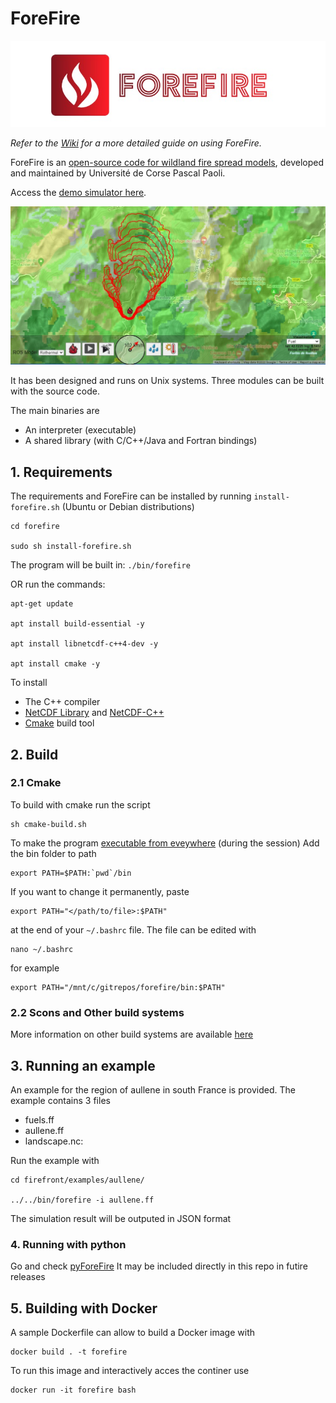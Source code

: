 # ForeFire

![logo](./doc/images/forefire.jpg)

_Refer to the [Wiki](https://github.com/forefireAPI/firefront/wiki) for a more detailed guide on using ForeFire._

ForeFire is an [open-source code for wildland fire spread models](https://www.researchgate.net/publication/278769168_ForeFire_open-source_code_for_wildland_fire_spread_models), developed and maintained by Université de Corse Pascal Paoli.

Access the [demo simulator here](http://forefire.univ-corse.fr/sim/dev/).

![demo](./doc/images/sim-forefire.jpg)


It has been designed and runs on Unix systems. Three modules can be built with the source code.

The main binaries are  
  - An interpreter (executable)
  - A shared library (with C/C++/Java and Fortran bindings)

## 1. Requirements

The requirements and ForeFire can be installed by running `install-forefire.sh` (Ubuntu or Debian distributions)

```
cd forefire

sudo sh install-forefire.sh
```

The program will be built in: `./bin/forefire`

OR run the commands:

```
apt-get update

apt install build-essential -y

apt install libnetcdf-c++4-dev -y

apt install cmake -y
```

To install
- The C++ compiler
- [NetCDF Library](https://www.unidata.ucar.edu/software/netcdf/) and [NetCDF-C++ ](https://www.unidata.ucar.edu/downloads/netcdf/netcdf-cxx/index.jsp)
- [Cmake](https://cmake.org/) build tool

## 2. Build

### 2.1 Cmake

To build with cmake run the script
```
sh cmake-build.sh
```

To make the program [executable from eveywhere](https://unix.stackexchange.com/questions/3809/how-can-i-make-a-program-executable-from-everywhere) (during the session) Add the bin folder to path
```
export PATH=$PATH:`pwd`/bin
```
If you want to change it permanently, paste
```
export PATH="</path/to/file>:$PATH"

```
at the end of your `~/.bashrc` file. The file can be edited with
```
nano ~/.bashrc
```
for example
```
export PATH="/mnt/c/gitrepos/forefire/bin:$PATH"
```


### 2.2 Scons and Other build systems
More information on other build systems are available [here](./doc/buildSystems/readme.MD)

## 3. Running an example

An example for the region of aullene in south France is provided. The example contains 3 files
- fuels.ff
- aullene.ff
- landscape.nc:

Run the example with

```
cd firefront/examples/aullene/

../../bin/forefire -i aullene.ff
```
The simulation result will be outputed in JSON format


### 4. Running with python
Go and check [pyForeFire](https://github.com/forefireAPI/pyForeFire)
It may be included directly in this repo in futire releases

## 5. Building with Docker
A sample Dockerfile can allow to build a Docker image with
```
docker build . -t forefire
```

To run this image and interactively acces the continer use
```
docker run -it forefire bash
```
